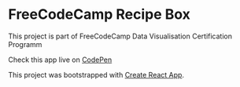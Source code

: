 # FreeCodeCamp Recipe Box

This project is part of FreeCodeCamp Data Visualisation Certification Programm  

Check this app live on [CodePen](https://codepen.io/Koshkarik/full/eejyGg/)

This project was bootstrapped with [Create React App](https://github.com/facebookincubator/create-react-app).

